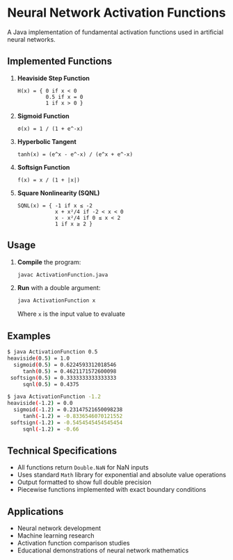 # Neural Network Activation Functions

A Java implementation of fundamental activation functions used in artificial neural networks.

## **Implemented Functions**

1. **Heaviside Step Function**
   ```
   H(x) = { 0 if x < 0
            0.5 if x = 0
            1 if x > 0 }
   ```

2. **Sigmoid Function**
   ```
   σ(x) = 1 / (1 + e^-x)
   ```

3. **Hyperbolic Tangent**
   ```
   tanh(x) = (e^x - e^-x) / (e^x + e^-x)
   ```

4. **Softsign Function**
   ```
   f(x) = x / (1 + |x|)
   ```

5. **Square Nonlinearity (SQNL)**
   ```
   SQNL(x) = { -1 if x ≤ -2
               x + x²/4 if -2 < x < 0
               x - x²/4 if 0 ≤ x < 2
               1 if x ≥ 2 }
   ```

## **Usage**

1. **Compile** the program:
   ```bash
   javac ActivationFunction.java
   ```

2. **Run** with a double argument:
   ```bash
   java ActivationFunction x
   ```
   Where `x` is the input value to evaluate

## **Examples**

```bash
$ java ActivationFunction 0.5
heaviside(0.5) = 1.0
  sigmoid(0.5) = 0.6224593312018546
     tanh(0.5) = 0.4621171572600098
 softsign(0.5) = 0.3333333333333333
     sqnl(0.5) = 0.4375

$ java ActivationFunction -1.2
heaviside(-1.2) = 0.0
  sigmoid(-1.2) = 0.23147521650098238
     tanh(-1.2) = -0.8336546070121552
 softsign(-1.2) = -0.5454545454545454
     sqnl(-1.2) = -0.66
```

## **Technical Specifications**
- All functions return `Double.NaN` for NaN inputs
- Uses standard `Math` library for exponential and absolute value operations
- Output formatted to show full double precision
- Piecewise functions implemented with exact boundary conditions

## **Applications**
- Neural network development
- Machine learning research
- Activation function comparison studies
- Educational demonstrations of neural network mathematics
